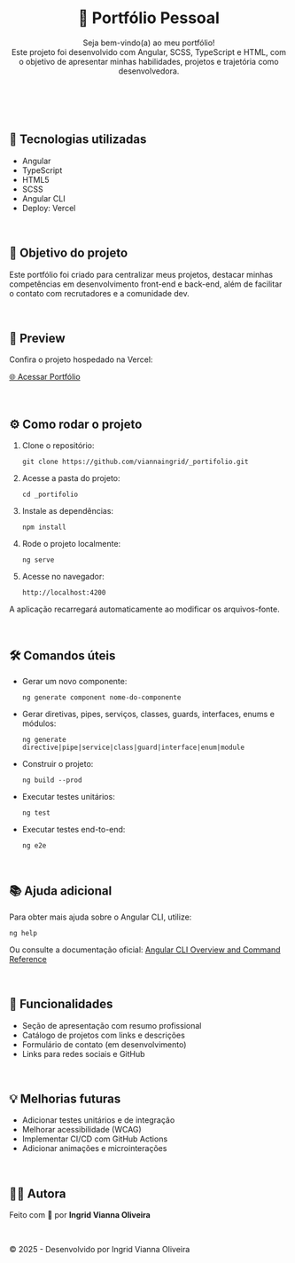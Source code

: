 <header>
  <h1>💼 Portfólio Pessoal</h1>
  <p>Seja bem-vindo(a) ao meu portfólio!<br>
  Este projeto foi desenvolvido com Angular, SCSS, TypeScript e HTML, com o objetivo de apresentar minhas habilidades, projetos e trajetória como desenvolvedora.</p>
</header>
<br>
<main>
  <section>
    <h2>🚀 Tecnologias utilizadas</h2>
    <ul>
      <li>Angular</li>
      <li>TypeScript</li>
      <li>HTML5</li>
      <li>SCSS</li>
      <li>Angular CLI</li>
      <li>Deploy: Vercel</li>
    </ul>
  </section>
<br>
  <section>
    <h2>🎯 Objetivo do projeto</h2>
    <p>Este portfólio foi criado para centralizar meus projetos, destacar minhas competências em desenvolvimento front-end e back-end, além de facilitar o contato com recrutadores e a comunidade dev.</p>
  </section>
<br>
  <section>
    <h2>📸 Preview</h2>
    <p>Confira o projeto hospedado na Vercel:</p>
    <a href="https://portifolio-mu-jade-39.vercel.app/" target="_blank">🌐 Acessar Portfólio</a>
    <br><br>
  </section>
<br>
  <section>
    <h2>⚙️ Como rodar o projeto</h2>
    <ol>
      <li>Clone o repositório:
        <pre><code>git clone https://github.com/viannaingrid/_portifolio.git</code></pre>
      </li>
      <li>Acesse a pasta do projeto:
        <pre><code>cd _portifolio</code></pre>
      </li>
      <li>Instale as dependências:
        <pre><code>npm install</code></pre>
      </li>
      <li>Rode o projeto localmente:
        <pre><code>ng serve</code></pre>
      </li>
      <li>Acesse no navegador:
        <pre><code>http://localhost:4200</code></pre>
      </li>
    </ol>
    <p>A aplicação recarregará automaticamente ao modificar os arquivos-fonte.</p>
  </section>
<br>
  <section>
    <h2>🛠️ Comandos úteis</h2>
    <ul>
      <li>Gerar um novo componente:
        <pre><code>ng generate component nome-do-componente</code></pre>
      </li>
      <li>Gerar diretivas, pipes, serviços, classes, guards, interfaces, enums e módulos:
        <pre><code>ng generate directive|pipe|service|class|guard|interface|enum|module</code></pre>
      </li>
      <li>Construir o projeto:
        <pre><code>ng build --prod</code></pre>
      </li>
      <li>Executar testes unitários:
        <pre><code>ng test</code></pre>
      </li>
      <li>Executar testes end-to-end:
        <pre><code>ng e2e</code></pre>
      </li>
    </ul>
  </section>
<br>
  <section>
    <h2>📚 Ajuda adicional</h2>
    <p>Para obter mais ajuda sobre o Angular CLI, utilize:</p>
    <pre><code>ng help</code></pre>
    <p>Ou consulte a documentação oficial: 
      <a href="https://angular.io/cli" target="_blank">Angular CLI Overview and Command Reference</a>
    </p>
  </section>
<br>
  <section>
    <h2>📌 Funcionalidades</h2>
    <ul>
      <li>Seção de apresentação com resumo profissional</li>
      <li>Catálogo de projetos com links e descrições</li>
      <li>Formulário de contato (em desenvolvimento)</li>
      <li>Links para redes sociais e GitHub</li>
    </ul>
  </section>
<br>
  <section>
    <h2>💡 Melhorias futuras</h2>
    <ul>
      <li>Adicionar testes unitários e de integração</li>
      <li>Melhorar acessibilidade (WCAG)</li>
      <li>Implementar CI/CD com GitHub Actions</li>
      <li>Adicionar animações e microinterações</li>
    </ul>
  </section>
<br>
  <section>
    <h2>🧑‍💻 Autora</h2>
    <p>Feito com 💙 por <strong>Ingrid Vianna Oliveira</strong></p>
  </section>
</main>
<br>
<footer>
  <p>&copy; 2025 - Desenvolvido por Ingrid Vianna Oliveira</p>
</footer>

